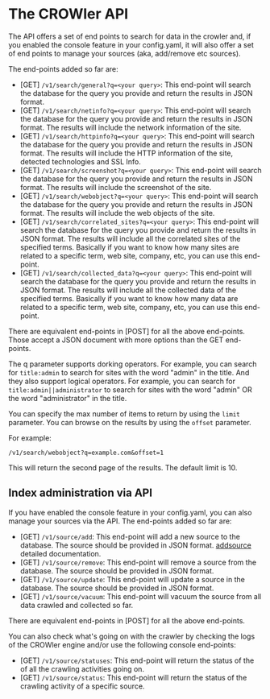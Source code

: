 # The CROWler API

The API offers a set of end points to search for data in the crowler and, if
you enabled the console feature in your config.yaml, it will also offer a set
of end points to manage your sources (aka, add/remove etc sources).

The end-points added so far are:

* [GET] `/v1/search/general?q=<your query>`: This end-point will search the database
  for the query you provide and return the results in JSON format.
* [GET] `/v1/search/netinfo?q=<your query>`: This end-point will search the database
  for the query you provide and return the results in JSON format. The results
  will include the network information of the site.
* [GET] `/v1/search/httpinfo?q=<your query>`: This end-point will search the database
  for the query you provide and return the results in JSON format. The results
  will include the HTTP information of the site, detected technologies and SSL
  Info.
* [GET] `/v1/search/screenshot?q=<your query>`: This end-point will search the
  database for the query you provide and return the results in JSON format. The
  results will include the screenshot of the site.
* [GET] `/v1/search/webobject?q=<your query>`: This end-point will search the database
  for the query you provide and return the results in JSON format. The results
  will include the web objects of the site.
* [GET] `/v1/search/correlated_sites?q=<your query>`: This end-point will search the
  database for the query you provide and return the results in JSON format. The
  results will include all the correlated sites of the specified terms.
  Basically if you want to know how many sites are related to a specific term,
  web site, company, etc, you can use this end-point.
* [GET] `/v1/search/collected_data?q=<your query>`: This end-point will search the
  database for the query you provide and return the results in JSON format. The
  results will include all the collected data of the specified terms.
  Basically if you want to know how many data are related to a specific term,
  web site, company, etc, you can use this end-point.

There are equivalent end-points in [POST] for all the above end-points.
Those accept a JSON document with more options than the GET end-points.

The q parameter supports dorking operators. For example, you can search for
`title:admin` to search for sites with the word "admin" in the title.
And they also support logical operators. For example, you can search for
`title:admin||administrator` to search for sites with the word "admin" OR
the word "administrator" in the title.

You can specify the max number of items to return by using the `limit` parameter.
You can browse on the results by using the `offset` parameter.

For example:

`/v1/search/webobject?q=example.com&offset=1`

This will return the second page of the results. The default limit is 10.

## Index administration via API

If you have enabled the console feature in your config.yaml, you can also
manage your sources via the API. The end-points added so far are:

* [GET] `/v1/source/add`: This end-point will add a new source to the database.
  The source should be provided in JSON format.
  [addsource](./api/addsource.md) detailed documentation.
* [GET] `/v1/source/remove`: This end-point will remove a source from the
  database. The source should be provided in JSON format.
* [GET] `/v1/source/update`: This end-point will update a source in the database.
  The source should be provided in JSON format.
* [GET] `/v1/source/vacuum`: This end-point will vacuum the source from all data
  crawled and collected so far.

There are equivalent end-points in [POST] for all the above end-points.

You can also check what's going on with the crawler by checking the logs of the
CROWler engine and/or use the following console end-points:

* [GET] `/v1/source/statuses`: This end-point will return the status of the
  of all the crawling activities going on.
* [GET] `/v1/source/status`: This end-point will return the status of the
  crawling activity of a specific source.
